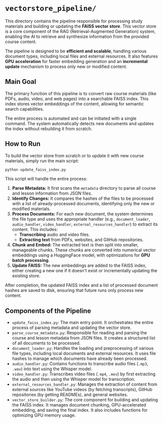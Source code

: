 # `vectorstore_pipeline/`

This directory contains the pipeline responsible for processing study materials and building or updating the **FAISS vector store**. This vector store is a core component of the RAG (Retrieval-Augmented Generation) system, enabling the AI to retrieve and synthesize information from the provided course content.

The pipeline is designed to be **efficient and scalable**, handling various document types, including local files and external resources. It also features **GPU acceleration** for faster embedding generation and an **incremental update** mechanism to process only new or modified content.


## Main Goal

The primary function of this pipeline is to convert raw course materials (like PDFs, audio, video, and web pages) into a searchable FAISS index. This index stores vector embeddings of the content, allowing for semantic search capabilities.

The entire process is automated and can be initiated with a single command. The system automatically detects new documents and updates the index without rebuilding it from scratch.


## How to Run

To build the vector store from scratch or to update it with new course materials, simply run the main script:

```bash
python update_faiss_index.py
```

This script will handle the entire process:

1.  **Parse Metadata:** It first scans the `metadata` directory to parse all course and lesson information from JSON files.
2.  **Identify Changes:** It compares the hashes of the files to be processed with a list of already-processed documents, identifying only the new or modified materials.
3.  **Process Documents:** For each new document, the system determines the file type and uses the appropriate handler (e.g., `document_loader`, `audio_handler`, `video_handler`, `external_resources_handler`) to extract its content. This includes:
      * **Transcribing** audio and video files.
      * **Extracting text** from PDFs, websites, and GitHub repositories.
4.  **Chunk and Embed:** The extracted text is then split into smaller, manageable chunks. These chunks are converted into numerical vector embeddings using a HuggingFace model, with optimizations for **GPU batch processing**.
5.  **Update FAISS:** The new embeddings are added to the FAISS index, either creating a new one if it doesn't exist or incrementally updating the existing store.

After completion, the updated FAISS index and a list of processed document hashes are saved to disk, ensuring that future runs only process new content.


## Components of the Pipeline

  - `update_faiss_index.py`: The main entry point. It orchestrates the entire process of parsing metadata and updating the vector store.
  - `parse_course_metadata.py`: Responsible for reading and parsing the course and lesson metadata from JSON files. It creates a structured list of all documents to be processed.
  - `document_loader.py`: Handles the loading and preprocessing of various file types, including local documents and external resources. It uses file hashes to manage which documents have already been processed.
  - `audio_handler.py`: Contains functions to transcribe audio files (`.mp3`, `.wav`) into text using the Whisper model.
  - `video_handler.py`: Transcribes video files (`.mp4`, `.mov`) by first extracting the audio and then using the Whisper model for transcription.
  - `external_resources_handler.py`: Manages the extraction of content from external sources like YouTube videos (by fetching transcripts), GitHub repositories (by getting READMEs), and general websites.
  - `vector_store_builder.py`: The core component for building and updating the FAISS index. It manages document chunking, GPU-accelerated embedding, and saving the final index. It also includes functions for optimizing GPU memory usage.